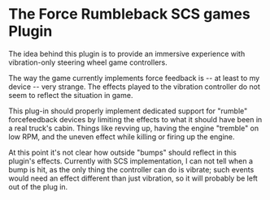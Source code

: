 # The Force Rumbleback SCS games Plugin

The idea behind this plugin is to provide an immersive experience with vibration-only steering wheel game controllers.

The way the game currently implements force feedback is -- at least to my device -- very strange. The effects played to the vibration controller do not seem to reflect the situation in game.

This plug-in should properly implement dedicated support for "rumble" forcefeedback devices by limiting the effects to what it should have been in a real truck's cabin. Things like revving up, having the engine "tremble" on low RPM, and the uneven effect while killing or firing up the engine.

At this point it's not clear how outside "bumps" should reflect in this plugin's effects. Currently with SCS implementation, I can not tell when a bump is hit, as the only thing the controller can do is vibrate; such events would need an effect different than just vibration, so it will probably be left out of the plug in.
